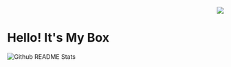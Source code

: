 <p align="right">
  <a href="javascript:void(0);"><img src="https://hits.seeyoufarm.com/api/count/incr/badge.svg?url=https%3A%2F%2Fgithub.com%2FnugaBox&count_bg=%23808080&title_bg=%23565247&icon=github.svg&icon_color=%23E7E7E7&title=hits&edge_flat=false"/></a>
</p>

# Hello! It's My Box

![Github README Stats](https://github-readme-stats.vercel.app/api?username=nugaBox&show_icons=true&theme=dracula)
